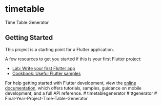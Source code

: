 # timetable

Time Table Generator

## Getting Started

This project is a starting point for a Flutter application.

A few resources to get you started if this is your first Flutter project:

- [Lab: Write your first Flutter app](https://docs.flutter.dev/get-started/codelab)
- [Cookbook: Useful Flutter samples](https://docs.flutter.dev/cookbook)

For help getting started with Flutter development, view the
[online documentation](https://docs.flutter.dev/), which offers tutorials,
samples, guidance on mobile development, and a full API reference.
#   t i m e t a b l e g e n e r a t o r  
 #   t t g e n e r a t o r  
 #   F i n a l - Y e a r - P r o j e c t - T i m e - T a b l e - G e n e r a t o r  
 